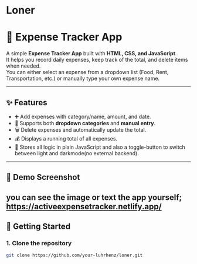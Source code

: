 # Loner
# 💸 Expense Tracker App

A simple **Expense Tracker App** built with **HTML, CSS, and JavaScript**.  
It helps you record daily expenses, keep track of the total, and delete items when needed.  
You can either select an expense from a dropdown list (Food, Rent, Transportation, etc.) or manually type your own expense name.

---

## ✨ Features

- ➕ Add expenses with category/name, amount, and date.
- 📝 Supports both **dropdown categories** and **manual entry**.
- 🗑️ Delete expenses and automatically update the total.
- 💰 Displays a running total of all expenses.
- 💾 Stores all logic in plain JavaScript
and also a toggle-button to switch between light and darkmode(no external backend).

---

## 📸 Demo Screenshot
you can see the image or text the app yourself;
https://activeexpensetracker.netlify.app/
---

## 🚀 Getting Started

### 1. Clone the repository
```bash
git clone https://github.com/your-luhrhenz/loner.git